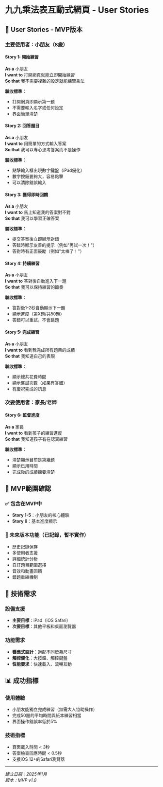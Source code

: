 # 九九乘法表互動式網頁 - User Stories

## 📖 User Stories - MVP版本

### 主要使用者：小朋友（8歲）

#### Story 1: 開始練習
**As a** 小朋友  
**I want to** 打開網頁就能立即開始練習  
**So that** 我不需要複雜的設定就能練習乘法

**驗收標準：**
- 打開網頁即顯示第一題
- 不需要輸入名字或任何設定
- 界面簡單清楚

#### Story 2: 回答題目
**As a** 小朋友  
**I want to** 用簡單的方式輸入答案  
**So that** 我可以專心思考答案而不是操作

**驗收標準：**
- 點擊輸入框出現數字鍵盤（iPad優化）
- 數字按鈕要夠大，容易點擊
- 可以清除錯誤輸入

#### Story 3: 獲得即時回饋
**As a** 小朋友  
**I want to** 馬上知道我的答案對不對  
**So that** 我可以學習正確答案

**驗收標準：**
- 提交答案後立即顯示對錯
- 答錯時顯示友善的提示（例如"再試一次！"）
- 答對時有正面鼓勵（例如"太棒了！"）

#### Story 4: 持續練習
**As a** 小朋友  
**I want to** 答對後自動進入下一題  
**So that** 我可以保持練習的節奏

**驗收標準：**
- 答對後1-2秒自動顯示下一題
- 顯示進度（第X題/共50題）
- 答錯可以重試，不會跳題

#### Story 5: 完成練習
**As a** 小朋友  
**I want to** 看到我完成所有題目的成績  
**So that** 我知道自己的表現

**驗收標準：**
- 顯示總共花費時間
- 顯示嘗試次數（如果有答錯）
- 有慶祝完成的訊息

### 次要使用者：家長/老師

#### Story 6: 監督進度
**As a** 家長  
**I want to** 看到孩子的練習進度  
**So that** 我知道孩子有在認真練習

**驗收標準：**
- 清楚顯示目前是第幾題
- 顯示已用時間
- 完成後的成績摘要清楚

## 🎯 MVP範圍確認

### ✅ 包含在MVP中
- **Story 1-5**：小朋友的核心體驗
- **Story 6**：基本進度顯示

### 🔮 未來版本功能（已記錄，暫不實作）
- 歷史記錄保存
- 多使用者支援
- 詳細統計分析
- 自訂題目範圍選擇
- 音效和動畫回饋
- 錯題重練機制

## 📱 技術需求

### 設備支援
- **主要目標**：iPad（iOS Safari）
- **次要目標**：其他平板和桌面瀏覽器

### 功能需求
- **響應式設計**：適配不同螢幕尺寸
- **觸控優化**：大按鈕、觸控鍵盤
- **性能要求**：快速載入、流暢互動

## 📊 成功指標

### 使用體驗
- 小朋友能獨立完成練習（無需大人協助操作）
- 完成50題的平均時間與紙本練習相當
- 界面操作錯誤率低於5%

### 技術指標
- 頁面載入時間 < 3秒
- 答案檢查回應時間 < 0.5秒
- 支援iOS 12+的Safari瀏覽器

---
*建立日期：2025年1月*  
*版本：MVP v1.0*